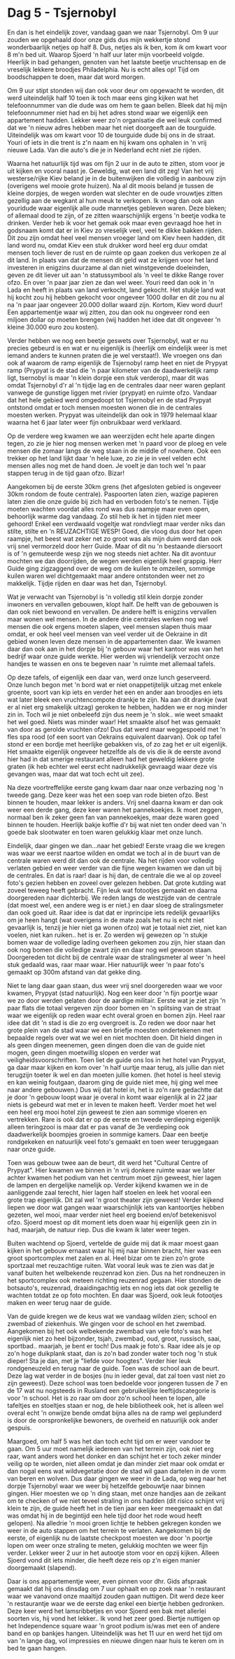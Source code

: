 # Dag 5 - Tsjernobyl

En dan is het eindelijk zover, vandaag gaan we naar Tsjernobyl. Om 9 uur zouden we opgehaald door onze gids dus mijn wekkertje stond wonderbaarlijk netjes op half 8. Dus, netjes als ik ben, kom ik om kwart voor 8 m'n bed uit. Waarop Sjoerd 'n half uur later mijn voorbeeld volgde. Heerlijk in bad gehangen, genoten van het laatste beetje vruchtensap en de vreselijk lekkere broodjes Philadelphia. Nu is echt alles op! Tijd om boodschappen te doen, maar dat word morgen.

Om 9 uur stipt stonden wij dan ook voor deur om opgewacht te worden, dit werd uiteindelijk half 10 toen ik toch maar eens ging kijken wat het telefoonnummer van die dude was om hem te gaan bellen. Bleek dat hij mijn telefoonnummer niet had en bij het adres stond waar we eigenlijk een appartement hadden. Lekker weer zo'n organisatie die wel leuk confirmed dat we 'n nieuw adres hebben maar het niet doorgeeft aan de tourguide. Uiteindelijk was om kwart voor 10 de tourguide dude bij ons in de straat. Youri of iets in die trent is z'n naam en hij kwam ons ophalen in 'n vrij nieuwe Lada. Van die auto's die je in Nederland echt niet zie rijden.

Waarna het natuurlijk tijd was om fijn 2 uur in de auto te zitten, stom voor je uit kijken en vooral naast je. Geweldig, wat een land dit zeg! Van het vrij westerse/rijke Kiev beland je in de buitenwijken die volledig in aanbouw zijn (overigens wel mooie grote huizen). Na al dit moois beland je tussen de kleine dorpjes, de wegen worden wat slechter en de oude vrouwtjes zitten gezellig aan de wegkant al hun meuk te verkopen. Ik vroeg dan ook aan youridude waar eigenlijk alle oude mannetjes gebleven waren. Deze bleken; of allemaal dood te zijn, of ze zitten waarschijnlijk ergens 'n beetje vodka te drinken. Verder heb ik voor het gemak ook maar even gevraagd hoe het in godsnaam komt dat er in Kiev zo vreselijk veel, veel te dikke bakken rijden. Dit zou zijn omdat heel veel mensen vroeger land om Kiev heen hadden, dit land word nu, omdat Kiev een stuk drukker word heel erg duur omdat mensen toch liever de rust en de ruimte op gaan zoeken dus verkopen ze al dit land. In plaats van dat de mensen dit geld wat ze krijgen voor het land investeren in enigzins duurzame al dan niet winstgevende doeleinden, geven ze dit liever uit aan 'n statussymbool als 'n veel te dikke Range rover ofzo. En over 'n paar jaar zien ze dan wel weer. Youri reed dan ook in 'n Lada en heeft in plaats van land verkocht, land gekocht. Het stukje land wat hij kocht zou hij hebben gekocht voor ongeveer 1000 dollar en dit zou nu al na 'n paar jaar ongeveer 20.000 dollar waard zijn. Kortom, Kiev word duur! Een appartementje waar wij zitten, zou dan ook nu ongeveer rond een miljoen dollar op moeten brengen (wij hadden het idee dat dit ongeveer 'n kleine 30.000 euro zou kosten).

Verder hebben we nog een beetje geswets over Tsjernobyl, wat er nu precies gebeurd is en wat er nu eigenlijk is (heerlijk om eindelijk weer is met iemand anders te kunnen praten die je wel verstaat!). We vroegen ons dan ook af waarom de ramp eigenlijk de Tsjernobyl ramp heet en niet de Prypyat ramp (Prypyat is de stad die 'n paar kilometer van de daadwerkelijk ramp ligt, tsernobyl is maar 'n klein dorpje een stuk verderop), maar dit was omdat Tsjernobyl d'r al 'n tijdje lag en de centrales daar neer waren geplant vanwege de gunstige liggen met rivier (prypyat) en ruimte ofzo. Vandaar dat het hele gebied werd omgedoopt tot Tsjernobyl en de stad Prypyat ontstond omdat er toch mensen moesten wonen die in de centrales moesten werken. Prypyat was uiteindelijk dan ook in 1979 helemaal klaar waarna het 6 jaar later weer fijn onbruikbaar werd verklaard.

Op de verdere weg kwamen we aan weerzijden echt hele aparte dingen tegen, zo zie je hier nog mensen werken met 'n paard voor de ploeg en vele mensen die zomaar langs de weg staan in de middle of nowhere. Ook een trekker op het land lijkt daar 'n hele luxe, zo zie je in veel velden echt mensen alles nog met de hand doen. Je voelt je dan toch wel 'n paar stappen terug in de tijd gaan ofzo. Bizar!

Aangekomen bij de eerste 30km grens (het afgesloten gebied is ongeveer 30km rondom de foute centrale). Paspoorten laten zien, wazige papieren laten zien die onze guide bij zich had en verboden foto's te nemen. Tijdje moeten wachten voordat alles rond was dus raampje maar even open, behoorlijk warme dag vandaag. Zo stil heb ik het in tijden niet meer gehoord! Enkel een verdwaald vogeltje wat rondvliegt maar verder niks dan stilte, stilte en 'n REUZACHTIGE WESP! Goed, die vloog dus door het open raampje, het beest wat zeker net zo groot was als mijn duim werd dan ook vrij snel vermorzeld door herr Guide. Maar of dit nu 'n bestaande diersoort is of 'n gemuteerde wesp zijn we nog steeds niet achter. Na dit avontuur mochten we dan doorrijden, de wegen werden eigenlijk heel grappig. Herr Guide ging zigzaggend over de weg om de kuilen te omzeilen, sommige kuilen waren wel dichtgemaakt maar andere ontstonden weer net zo makkelijk. Tijdje rijden en daar was het dan, Tsjernobyl.

Wat je verwacht van Tsjernobyl is 'n volledig stil klein dorpje zonder inwoners en vervallen gebouwen, klopt half. De helft van de gebouwen is dan ook niet bewoond en vervallen. De andere helft is enigzins vervallen maar wonen wel mensen. In de andere drie centrales werken nog wel mensen die ook ergens moeten slapen, veel mensen slapen thuis maar omdat, er ook heel veel mensen van veel verder uit de Oekraine in dit gebied wonen leven deze mensen in de appartementen daar. We kwamen daar dan ook aan in het dorpje bij 'n gebouw waar het kantoor was van het bedrijf waar onze guide werkte. Hier werden wij vriendelijk verzocht onze handjes te wassen en ons te begeven naar 'n ruimte met allemaal tafels.

Op deze tafels, of eigenlijk een daar van, werd onze lunch geserveerd. Onze lunch begon met 'n bord wat er niet onappetijtelijk uitzag met enkele groente, soort van kip iets en verder het een en ander aan broodjes en iets wat later bleek een vruchtencompote drankje te zijn. Na aan dit drankje (wat er al niet erg smakelijk uitzag) geroken te hebben, hadden we er nog minder zin in. Toch wil je niet onbeleefd zijn dus neem je 'n slok.. wie weet smaakt het wel goed. Niets was minder waar! Het smaakte alsof het was gemaakt van door as gerolde vruchten ofzo! Dus dat werd maar weggespoeld met 'n fles spa rood (of een soort van Oekrains equivalent daarvan). Ook op tafel stond er een bordje met heerlijke gebakken vis, of zo zag het er uit eigenlijk. Het smaakte eigenlijk ongeveer hetzelfde als de vis die ik de eerste avond hier had in dat smerige restaurant alleen had het geweldig lekkere grote graten (ik heb echter wel eerst echt nadrukkelijk gevraagd waar deze vis gevangen was, maar dat wat toch echt uit zee).

Na deze voortreffelijke eerste gang kwam daar naar onze verbazing nog 'n tweede gang. Deze keer was het een soep van rode bieten ofzo. Best binnen te houden, maar lekker is anders. Vrij snel daarna kwam er dan ook weer een derde gang, deze keer waren het pannekoekjes. Ik moet zeggen, normaal ben ik zeker geen fan van pannekoekjes, maar deze waren goed binnen te houden. Heerlijk bakje koffie d'r bij wat niet ten onder deed van 'n goede bak slootwater en toen waren gelukkig klaar met onze lunch.

Eindelijk, daar gingen we dan...naar het gebied! Eerste vraag die we kregen was waar we eerst naartoe wilden en omdat we toch al in de buurt van de centrale waren werd dit dan ook de centrale. Na het rijden voor volledig verlaten gebied en weer verder van die fijne wegen kwamen we dan uit bij de centrales. En dat is raar! daar is hij dan, de centrale die we al op zoveel foto's gezien hebben en zoveel over gelezen hebben. Dat grote kutding wat zoveel teweeg heeft gebracht. Fijn leuk wat fotootjes gemaakt en daarna doorgereden naar dichterbij. We reden langs de westzijde van de centrale (dat moest wel, een andere weg is er niet.) en daar sloeg de stralingsmeter dan ook goed uit. Raar idee is dat dat er inprincipe iets redelijk gevaarlijks om je heen hangt (wat overigens in de mate zoals het nu is echt niet gevaarlijk is, tenzij je hier niet ga wonen ofzo) wat je totaal niet ziet, niet kan voelen, niet kan ruiken.. het is er. Zo werden wij gewezen op 'n stukje bomen waar de volledige lading overheen gekomen zou zijn, hier staan dan ook nog bomen die volledige zwart zijn en daar nog wel gewoon staan. Doorgereden tot dicht bij de centrale waar de stralingsmeter al weer 'n heel stuk gedaald was, raar maar waar. Hier natuurlijk weer 'n paar foto's gemaakt op 300m afstand van dat gekke ding.

Niet te lang daar gaan staan, dus weer vrij snel doorgereden waar we voor kwamen, Prypyat (stad natuurlijk). Nog een keer door 'n fijn poortje waar we zo door werden gelaten door de aardige militair. Eerste wat je ziet zijn 'n paar flats die totaal vergeven zijn door bomen en 'n splitsing van de straat waar we eigenlijk op reden waar echt overal groen en bomen zijn. Heel raar idee dat dit 'n stad is die zo erg overgroeit is. Zo reden we door naar het grote plein van de stad waar we een briefje moesten ondertekenen met bepaalde regels over wat we wel en niet mochten doen. Dit hield dingen in als geen dingen meenemen, geen dingen doen die van de guide niet mogen, geen dingen moetwillig slopen en verder wat veiligheidsvoorschriften. Toen liet de guide ons los in het hotel van Prypyat, ga daar maar kijken en kom over 'n half uurtje maar terug, als jullie dan niet terugzijn toeter ik wel en dan moeten jullie komen. (het hotel is heel stevig en kan weinig foutgaan, daarom ging de guide niet mee, hij ging wel mee naar andere gebouwen.) Dus wij dat hotel in, het is zo'n rare gedachtte dat je door 'n gebouw loopt waar je overal in komt waar eigenlijk al in 22 jaar niets is gebeurd wat met er in leven te maken heeft. Verder moet het wel een heel erg mooi hotel zijn geweest te zien aan sommige vloeren en vertrekken. Rare is ook dat er op de eerste en tweede verdieping eigenlijk alleen teringzooi is maar dat er pas vanaf de 3e verdieping ook daadwerkelijk boompjes groeien in sommige kamers. Daar een beetje rondgekeken en natuurlijk veel foto's gemaakt en toen weer teruggegaan naar onze guide.

Toen was gebouw twee aan de beurt, dit werd het "Cultural Centre of Prypyat". Hier kwamen we binnen in 'n vrij donkere ruimte waar we later achter kwamen het podium van het centrum moet zijn geweest, hier lagen de lampen en dergelijke namelijk op. Verder kijkend kwamen we in de aanliggende zaal terecht, hier lagen half stoelen en leek het vooral een grote trap eigenlijk. Dit zal wel 'n groot theater zijn geweest! Verder kijkend liepen we door wat gangen waar waarschijnlijk iets van kantoortjes hebben gezeten, wel mooi, maar verder niet heel erg boeiend en/of betekenisvol ofzo. Sjoerd moest op dit moment iets doen waar hij eigenlijk geen zin in had, maarjah, de natuur riep. Dus die kwam ik later weer tegen.

Buiten wachtend op Sjoerd, vertelde de guide mij dat ik maar moest gaan kijken in het gebouw ernaast waar hij mij naar binnen bracht, hier was een groot sportcomplex met zalen en al. Heel bizar om te zien zo'n grote sportzaal met reuzachtige ruiten. Wat vooral leuk was te zien was dat je vanaf buiten het welbekende reuzenrad kon zien. Dus na het rondneuzen in het sportcomplex ook meteen richting reuzenrad gegaan. Hier stonden de botsauto's, reuzenrad, draaidingachtig iets en nog iets dat ook gezellig te wachten totdat ze op foto mochten. En daar was Sjoerd, ook leuk fotootjes maken en weer terug naar de guide.

Van de guide kregen we de keus wat we vandaag wilden zien; school en zwembad of ziekenhuis. We gingen voor de school en het zwembad. Aangekomen bij het ook welbekende zwembad van vele foto's was het eigenlijk niet zo heel bijzonder, tsjah, zwembad, oud, groot, russisch, saai, sportbad.. maarjah, je bent er toch! Dus maak je foto's. Raar idee als je op zo'n hoge duikplank staat, dan is zo'n bad zonder water toch nog 'n stuk dieper! Sta je dan, met je "liefde voor hoogtes". Verder hier leuk rondgeneuzeld en terug naar de guide. Toen was de school aan de beurt. Deze lag wat verder in de bosjes (nu in ieder geval, dat zal toen vast niet zo zijn geweest). Deze school was toen bedoelde voor jongeren tussen de 7 en de 17 wat nu nogsteeds in Rusland een gebruikelijke leeftijdscategorie is voor 'n school. Het is zo raar om door zo'n school heen te lopen, alle tafeltjes en stoeltjes staan er nog, de hele bibliotheek ook, het is alleen wel overal echt 'n onwijze bende omdat bijna alles na de ramp wel geplunderd is door de oorspronkelijke bewoners, de overheid en natuurlijk ook ander gespuis.

Maargoed, om half 5 was het dan toch echt tijd om er weer vandoor te gaan. Om 5 uur moet namelijk iedereen van het terrein zijn, ook niet erg raar, want anders word het donker en dan schijnt het er toch zeker minder veilig op te worden, niet alleen omdat je dan minder ziet maar ook omdat er dan nogal eens wat wildvegetatie door de stad wil gaan dartelen in de vorm van beren en wolven. Dus daar gingen we weer in de Lada, op weg naar het dorpje Tsjernobyl waar we weer bij hetzelfde gebouwtje naar binnen gingen. Hier moesten we op 'n ding staan, met onze handjes aan de zeikant om te checken of we niet teveel straling in ons hadden (dit risico schijnt vrij klein te zijn, de guide heeft het in de tien jaar een keer meegemaakt en dat was omdat hij in de begintijd een hele tijd door het rode woud heeft gelopen). Na alledrie 'n mooi groen lichtje te hebben gekregen konden we weer in de auto stappen om het terrein te verlaten. Aangekomen bij de eerste, of eigenlijk nu de laatste checkpost moesten we door 'n poortje lopen om weer onze straling te meten, gelukkig mochten we weer fijn verder. Lekker weer 2 uur in het autootje stom voor en opzij kijken. Alleen Sjoerd vond dit iets minder, die heeft deze reis op z'n eigen manier doorgemaakt (slapend).

Daar is ons appartementje weer, even pinnen voor dhr. Gids afspraak gemaakt dat hij ons dinsdag om 7 uur ophaalt en op zoek naar 'n restaurant waar we vanavond onze maaltijd zouden gaan nuttigen. Dit werd deze keer 'n restaurantje waar we de eerste dag enkel een biertje hebben gedronken. Deze keer werd het lamsribbetjes en voor Sjoerd een bak met allerlei soorten vis, hij vond het lekker.. Ik vond het zeer goed. Biertje nuttigen op het Independence square waar 'n groot podium is/was met een of andere band en op bankjes hangen. Uiteindelijk was het 11 uur en werd het tijd om van 'n lange dag, vol impressies en nieuwe dingen naar huis te keren om in bed te gaan hangen.
